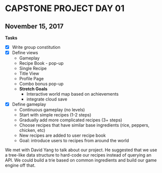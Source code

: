 # CAPSTONE PROJECT DAY 01
## November 15, 2017

**Tasks**
- [x] Write group constitution
- [x] Define views
  * Gameplay
  * Recipe Book - pop-up
  * Single Recipe
  * Title View
  * Profile Page
  * Combo bonus pop-up
  * **Stretch Goals**
    * Interactive world map based on achievements
    * integrate cloud save
- [x] Define gameplay
  * Continuous gameplay (no levels)
  * Start with simple recipes (1-2 steps)
  * Gradually add more complicated recipes (3+ steps)
  * Choose recipes that have similar base ingredients (rice, peppers, chicken, etc)
  * New recipes are added to user recipe book
  * Goal: introduce users to recipes from around the world


We met with David Yang to talk about our project. He suggested that we use a tree-like data structure to hard-code our recipes instead of querying an API. We could build a trie based on common ingredients and build our game engine off that. 